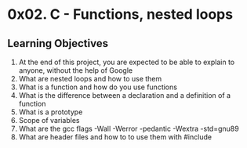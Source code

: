 # 0x02. C - Functions, nested loops

## Learning Objectives

1. At the end of this project, you are expected to be able to explain to anyone, without the help of Google 
2. What are nested loops and how to use them
3. What is a function and how do you use functions
4. What is the difference between a declaration and a definition of a function
5. What is a prototype
6. Scope of variables
7. What are the gcc flags -Wall -Werror -pedantic -Wextra -std=gnu89
8. What are header files and how to to use them with #include
